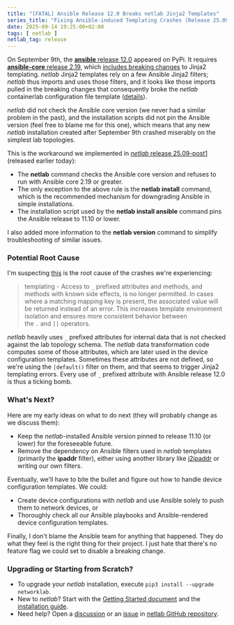 ```yaml
---
title: "[FATAL] Ansible Release 12.0 Breaks netlab Jinja2 Templates"
series_title: "Fixing Ansible-induced Templating Crashes (Release 25.09-post1)"
date: 2025-09-14 19:25:00+02:00
tags: [ netlab ]
netlab_tag: release
---
```

On September 9th, the [**ansible** release 12.0](https://pypi.org/project/ansible/#history) appeared on PyPi. It requires [**ansible-core** release 2.19](https://pypi.org/project/ansible-core/#history), which [includes breaking changes](https://github.com/ansible/ansible/blob/v2.19.2/changelogs/CHANGELOG-v2.19.rst#breaking-changes-porting-guide) to Jinja2 templating. _netlab_ Jinja2 templates rely on a few Ansible Jinja2 filters; _netlab_ thus imports and uses those filters, and it looks like those imports pulled in the breaking changes that consequently broke the _netlab_ containerlab configuration file template ([details](https://github.com/ipspace/netlab/issues/2683)).

_netlab_ did not check the Ansible core version (we never had a similar problem in the past), and the installation scripts did not pin the Ansible version (feel free to blame me for this one), which means that any new _netlab_ installation created after September 9th crashed miserably on the simplest lab topologies.

This is the workaround we implemented in [_netlab_ release 25.09-post1](https://netlab.tools/release/25.09/#release-25-09-post1) (released earlier today):
<!--more-->
* The **netlab** command checks the Ansible core version and refuses to run with Ansible core 2.19 or greater.
* The only exception to the above rule is the **netlab install** command, which is the recommended mechanism for downgrading Ansible in simple installations.
* The installation script used by the **netlab install ansible** command pins the Ansible release to 11.10 or lower.

I also added more information to the **netlab version** command to simplify troubleshooting of similar issues.

### Potential Root Cause

I'm suspecting [this](https://github.com/ansible/ansible/blob/ca99cc7e555443ee211c155d26456d0ecc2f3fec/changelogs/CHANGELOG-v2.19.rst?plain=1#L255) is the root cause of the crashes we're experiencing:

> templating - Access to `_` prefixed attributes and methods, and methods with known side effects, is no longer permitted. In cases where a matching mapping key is present, the associated value will be returned instead of an error. This increases template environment isolation and ensures more consistent behavior between the `.` and `[]` operators.

_netlab_ heavily uses `_` prefixed attributes for internal data that is not checked against the lab topology schema. The _netlab_ data transformation code computes some of those attributes, which are later used in the device configuration templates. Sometimes these attributes are not defined, so we're using the `|default()` filter on them, and that seems to trigger Jinja2 templating errors. Every use of `_` prefixed attribute with Ansible release 12.0 is thus a ticking bomb.

### What's Next?

Here are my early ideas on what to do next (they will probably change as we discuss them):

* Keep the _netlab_-installed Ansible version pinned to release 11.10 (or lower) for the foreseeable future.
* Remove the dependency on Ansible filters used in _netlab_ templates (primarily the **ipaddr** filter), either using another library like [j2ipaddr](https://pypi.org/project/j2ipaddr/) or writing our own filters.

Eventually, we'll have to bite the bullet and figure out how to handle device configuration templates. We could:

* Create device configurations with _netlab_ and use Ansible solely to push them to network devices, or
* Thoroughly check all our Ansible playbooks and Ansible-rendered device configuration templates.

Finally, I don't blame the Ansible team for anything that happened. They do what they feel is the right thing for their project. I just hate that there's no feature flag we could set to disable a breaking change.

### Upgrading or Starting from Scratch?

* To upgrade your *netlab* installation, execute `pip3 install --upgrade networklab`.
* New to *netlab*? Start with the [Getting Started document](https://netlab.tools/tutorials/) and the [installation guide](https://netlab.tools/install/).
* Need help? Open a [discussion](https://github.com/ipspace/netlab/discussions) or an [issue](https://github.com/ipspace/netlab/issues) in [netlab GitHub repository](https://github.com/ipspace/netlab).
